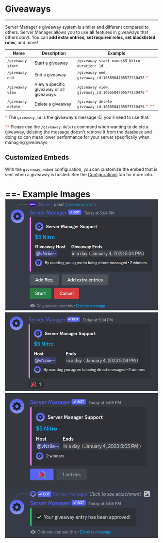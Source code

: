 # Giveaways
---
Server Manager's giveaway system is similar and different compared to others. Server Manager allows you to use **all** features in giveaways that others don't. You can __add extra entries__, __set required roles__, __set blacklisted roles__, and more!

Name | Description | Example |
--- | --- | --- |
`/giveaway start` | Start a giveaway | `/giveaway start name:$5 Nitro duration: 1d`
`/giveaway end` | End a giveaway | `/giveaway end giveaway_id:1055584705577230478` <span style="color:#e74c3c">*</span>
`/giveaway view` | View a specific giveaway or all giveaways | `/giveaway view giveaway_id:1055584705577230478` <span style="color:#e74c3c">*</span>
`/giveaway delete` | Delete a giveaway | `/giveaway delete giveaway_id:1055584705577230478` <span style="color:#e74c3c">*</span> <span style="color:#e74c3c">**</span>

<span style="color:#e74c3c">*</span> The `giveaway_id` is the giveaway's message ID, you'll need to use that.

<span style="color:#e74c3c">**</span> Please use the `/giveaway delete` command when wanting to delete a giveaway, deleting the message doesn't remove it from the database and doing so can mean lower performance for your server specifically when managing giveaways.

## Customized Embeds
With the `giveaway_embed` configuration, you can customize the embed that is sent when a giveaway is hosted. See the [Configurations](../configurations) tab for more info.

==- Example Images
![Creating a giveaway](/static/giveaways1.png)
![(Reaction) Giveaway started](/static/giveaways2.png)
![(Button) Entering giveaway](/static/giveaways3.png)
===
